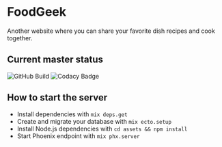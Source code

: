 # FoodGeek

Another website where you can share your favorite dish recipes and cook together.

## Current master status

![GitHub Build](https://github.com/actions/hello-world/workflows/.github/workflows/main.yml/badge.svg)
![Codacy Badge](https://api.codacy.com/project/badge/Grade/d0b733de901f4e8486243b24485f460f)

## How to start the server

- Install dependencies with `mix deps.get`
- Create and migrate your database with `mix ecto.setup`
- Install Node.js dependencies with `cd assets && npm install`
- Start Phoenix endpoint with `mix phx.server`
